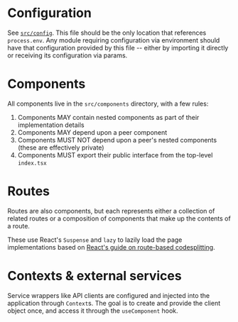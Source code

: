 # Configuration

See [`src/config`](./src/config.ts). This file should be the only location that references `process.env`. Any module requiring configuration via environment should have that configuration provided by this file -- either by importing it directly or receiving its configuration via params.

# Components

All components live in the `src/components` directory, with a few rules:

1. Components MAY contain nested components as part of their implementation details
1. Components MAY depend upon a peer component
1. Components MUST NOT depend upon a peer's nested components (these are effectively private)
1. Components MUST export their public interface from the top-level `index.tsx`

# Routes

Routes are also components, but each represents either a collection of related routes or a composition of components that make up the contents of a route.

These use React's `Suspense` and `lazy` to lazily load the page implementations based on [React's guide on route-based codesplitting](https://reactjs.org/docs/code-splitting.html#route-based-code-splitting).

# Contexts & external services

Service wrappers like API clients are configured and injected into the application through `Context`s. The goal is to create and provide the client object once, and access it through the `useComponent` hook.